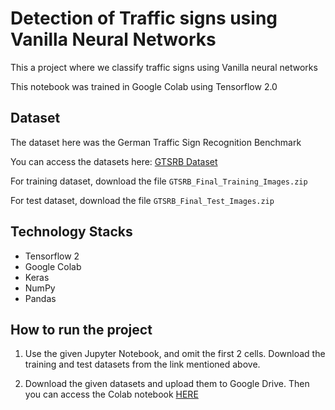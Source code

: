 # Detection of Traffic signs using Vanilla Neural Networks

This a project where we classify traffic signs using Vanilla neural networks


This notebook was trained in Google Colab using Tensorflow 2.0 


## Dataset
The dataset here was the German Traffic Sign Recognition Benchmark

You can access the datasets here:
 [GTSRB Dataset](https://sid.erda.dk/public/archives/daaeac0d7ce1152aea9b61d9f1e19370/published-archive.html)

For training dataset, download the file ```GTSRB_Final_Training_Images.zip```

For test dataset, download the file ```GTSRB_Final_Test_Images.zip```


## Technology Stacks
+ Tensorflow 2
+ Google Colab
+ Keras
+ NumPy
+ Pandas



## How to run the project

1) Use the given Jupyter Notebook, and omit the first 2 cells. Download the training and test datasets from the link mentioned above.

2) Download the given datasets and upload them to Google Drive. Then you can access the Colab notebook [HERE](https://colab.research.google.com/drive/1fnDAkU8nGcK7XrNHwVC_XcFoyIbf3RQ7)

